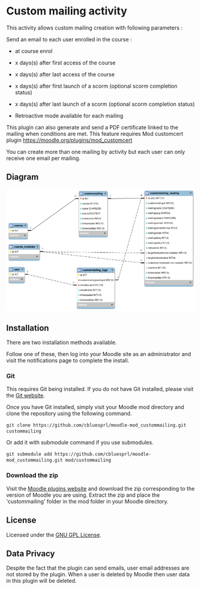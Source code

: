 # Custom mailing activity

This activity allows custom mailing creation with following parameters :

Send an email to each user enrolled in the course :

* at course enrol
* x days(s) after first access of the course
* x days(s) after last access of the course
* x days(s) after first launch of a scorm (optional scorm completion status)
* x days(s) after last launch of a scorm (optional scorm completion status)

* Retroactive mode available for each mailing
  
This plugin can also generate and send a PDF certificate linked to the mailing when conditions are met.
This feature requires Mod customcert plugin https://moodle.org/plugins/mod_customcert

You can create more than one mailing by activity but each user can only receive one email per mailing.

## Diagram
![Diagram of custommailing](./pix/custommailing_diagram.png)

## Installation

There are two installation methods available. 

Follow one of these, then log into your Moodle site as an administrator and visit the notifications page to complete the install.

### Git

This requires Git being installed. If you do not have Git installed, please visit the [Git website](https://git-scm.com/downloads "Git website").

Once you have Git installed, simply visit your Moodle mod directory and clone the repository using the following command.

```
git clone https://github.com/cbluesprl/moodle-mod_custommailing.git custommailing
```

Or add it with submodule command if you use submodules.

```
git submodule add https://github.com/cbluesprl/moodle-mod_custommailing.git mod/custommailing
```

### Download the zip

Visit the [Moodle plugins website](https://moodle.org/plugins/mod_custommailing "Moodle plugins website") and download the zip corresponding to the version of Moodle you are using. Extract the zip and place the 'custommailing' folder in the mod folder in your Moodle directory.

## License

Licensed under the [GNU GPL License](http://www.gnu.org/copyleft/gpl.html).

## Data Privacy

Despite the fact that the plugin can send emails, user email addresses are not stored by the plugin.
When a user is deleted by Moodle then user data in this plugin will be deleted.